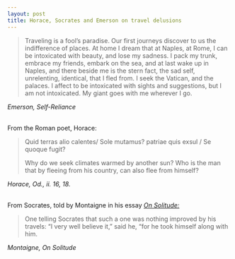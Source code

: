 ```yaml
---
layout: post
title: Horace, Socrates and Emerson on travel delusions
---
```


<blockquote><p>Traveling is a fool’s paradise. Our first journeys discover to us the indifference of places. At home I dream that at Naples, at Rome, I can be intoxicated with beauty, and lose my sadness. I pack my trunk, embrace my friends, embark on the sea, and at last wake up in Naples, and there beside me is the stern fact, the sad self, unrelenting, identical, that I fled from. I seek the Vatican, and the palaces. I affect to be intoxicated with sights and suggestions, but I am not intoxicated. My giant goes with me wherever I go.</p></blockquote> 

<cite>Emerson, Self-Reliance</cite><br><br>

From the Roman poet, Horace:

<blockquote><p>Quid terras alio calentes/ Sole mutamus?  patriae quis exsul / Se quoque fugit?</p>

<p>Why do we seek climates warmed by another sun?  Who is the man that by fleeing from his country, can also flee from himself?</p></blockquote>
<cite>Horace, Od., ii. 16, 18.</cite><br><br>

From Socrates, told by Montaigne in his essay *[On Solitude:](https://www.gutenberg.org/files/3600/3600-h/3600-h.htm#link2HCH0038)*

<blockquote><p>One telling Socrates that such a one was nothing improved by his travels: “I very well believe it,” said he, “for he took himself along with him.</p></blockquote>
<cite>Montaigne, On Solitude</cite>
